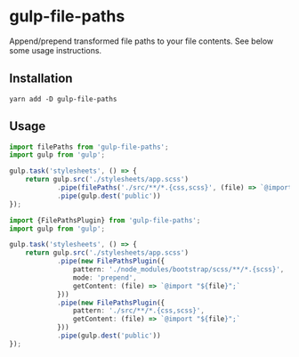 # gulp-file-paths

Append/prepend transformed file paths to your file contents. See below some usage instructions.

## Installation

```
yarn add -D gulp-file-paths
```

## Usage

```ts
import filePaths from 'gulp-file-paths';
import gulp from 'gulp';

gulp.task('stylesheets', () => {
    return gulp.src('./stylesheets/app.scss')
            .pipe(filePaths('./src/**/*.{css,scss}', (file) => `@import "${file}";`))
            .pipe(gulp.dest('public'))
});
```

```ts
import {FilePathsPlugin} from 'gulp-file-paths';
import gulp from 'gulp';

gulp.task('stylesheets', () => {
    return gulp.src('./stylesheets/app.scss')
            .pipe(new FilePathsPlugin({
                pattern: './node_modules/bootstrap/scss/**/*.{scss}',
                mode: 'prepend',
                getContent: (file) => `@import "${file}";`
            }))
            .pipe(new FilePathsPlugin({
                pattern: './src/**/*.{css,scss}',
                getContent: (file) => `@import "${file}";`
            }))
            .pipe(gulp.dest('public'))
});
```
